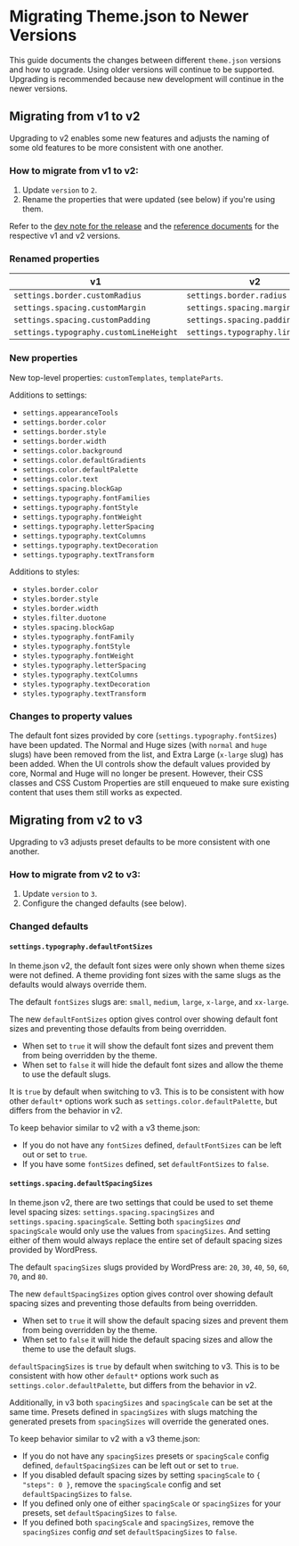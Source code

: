 # Migrating Theme.json to Newer Versions

This guide documents the changes between different `theme.json` versions and how to upgrade. Using older versions will continue to be supported. Upgrading is recommended because new development will continue in the newer versions.

## Migrating from v1 to v2

Upgrading to v2 enables some new features and adjusts the naming of some old features to be more consistent with one another.

### How to migrate from v1 to v2:

1. Update `version` to `2`.
2. Rename the properties that were updated (see below) if you're using them.

Refer to the [dev note for the release](https://make.wordpress.org/core/2022/01/08/updates-for-settings-styles-and-theme-json/) and the [reference documents](/docs/reference-guides/theme-json-reference/README.md) for the respective v1 and v2 versions.

### Renamed properties

| v1                                         | v2                                   |
| ------------------------------------------ | ------------------------------------ |
| `settings.border.customRadius`             | `settings.border.radius`             |
| `settings.spacing.customMargin`            | `settings.spacing.margin`            |
| `settings.spacing.customPadding`           | `settings.spacing.padding`           |
| `settings.typography.customLineHeight`     | `settings.typography.lineHeight`     |

### New properties

New top-level properties: `customTemplates`, `templateParts`.

Additions to settings:

- `settings.appearanceTools`
- `settings.border.color`
- `settings.border.style`
- `settings.border.width`
- `settings.color.background`
- `settings.color.defaultGradients`
- `settings.color.defaultPalette`
- `settings.color.text`
- `settings.spacing.blockGap`
- `settings.typography.fontFamilies`
- `settings.typography.fontStyle`
- `settings.typography.fontWeight`
- `settings.typography.letterSpacing`
- `settings.typography.textColumns`
- `settings.typography.textDecoration`
- `settings.typography.textTransform`

Additions to styles:

- `styles.border.color`
- `styles.border.style`
- `styles.border.width`
- `styles.filter.duotone`
- `styles.spacing.blockGap`
- `styles.typography.fontFamily`
- `styles.typography.fontStyle`
- `styles.typography.fontWeight`
- `styles.typography.letterSpacing`
- `styles.typography.textColumns`
- `styles.typography.textDecoration`
- `styles.typography.textTransform`

### Changes to property values

The default font sizes provided by core (`settings.typography.fontSizes`) have been updated. The Normal and Huge sizes (with `normal` and `huge` slugs) have been removed from the list, and Extra Large (`x-large` slug) has been added. When the UI controls show the default values provided by core, Normal and Huge will no longer be present. However, their CSS classes and CSS Custom Properties are still enqueued to make sure existing content that uses them still works as expected.

## Migrating from v2 to v3

Upgrading to v3 adjusts preset defaults to be more consistent with one another.

### How to migrate from v2 to v3:

1. Update `version` to `3`.
2. Configure the changed defaults (see below).

### Changed defaults

#### `settings.typography.defaultFontSizes`

In theme.json v2, the default font sizes were only shown when theme sizes were not defined. A theme providing font sizes with the same slugs as the defaults would always override them.

The default `fontSizes` slugs are: `small`, `medium`, `large`, `x-large`, and `xx-large`.

The new `defaultFontSizes` option gives control over showing default font sizes and preventing those defaults from being overridden.

- When set to `true` it will show the default font sizes and prevent them from being overridden by the theme.
- When set to `false` it will hide the default font sizes and allow the theme to use the default slugs.

It is `true` by default when switching to v3. This is to be consistent with how other `default*` options work such as `settings.color.defaultPalette`, but differs from the behavior in v2.

To keep behavior similar to v2 with a v3 theme.json:
* If you do not have any `fontSizes` defined, `defaultFontSizes` can be left out or set to `true`.
* If you have some `fontSizes` defined, set `defaultFontSizes` to `false`.

#### `settings.spacing.defaultSpacingSizes`

In theme.json v2, there are two settings that could be used to set theme level spacing sizes: `settings.spacing.spacingSizes` and `settings.spacing.spacingScale`. Setting both `spacingSizes` _and_ `spacingScale` would only use the values from `spacingSizes`. And setting either of them would always replace the entire set of default spacing sizes provided by WordPress.

The default `spacingSizes` slugs provided by WordPress are: `20`, `30`, `40`, `50`, `60`, `70`, and `80`.

The new `defaultSpacingSizes` option gives control over showing default spacing sizes and preventing those defaults from being overridden.

- When set to `true` it will show the default spacing sizes and prevent them from being overridden by the theme.
- When set to `false` it will hide the default spacing sizes and allow the theme to use the default slugs.

`defaultSpacingSizes` is `true` by default when switching to v3. This is to be consistent with how other `default*` options work such as `settings.color.defaultPalette`, but differs from the behavior in v2.

Additionally, in v3 both `spacingSizes` and `spacingScale` can be set at the same time. Presets defined in `spacingSizes` with slugs matching the generated presets from `spacingSizes` will override the generated ones.

To keep behavior similar to v2 with a v3 theme.json:
* If you do not have any `spacingSizes` presets or `spacingScale` config defined, `defaultSpacingSizes` can be left out or set to `true`.
* If you disabled default spacing sizes by setting `spacingScale` to `{ "steps": 0 }`, remove the `spacingScale` config and set `defaultSpacingSizes` to `false`.
* If you defined only one of either `spacingScale` or `spacingSizes` for your presets, set `defaultSpacingSizes` to `false`.
* If you defined both `spacingScale` and `spacingSizes`, remove the `spacingSizes` config _and_ set `defaultSpacingSizes` to `false`.
